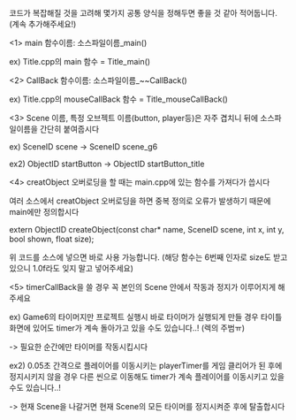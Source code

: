 코드가 복잡해질 것을 고려해 몇가지 공통 양식을 정해두면 좋을 것 같아 적어둡니다. (계속 추가해주세요!)

<1> main 함수이름: 소스파일이름_main()

ex) Title.cpp의 main 함수 = Title_main()


<2> CallBack 함수이름: 소스파일이름_~~CallBack()

ex) Title.cpp의 mouseCallBack 함수 = Title_mouseCallBack()

<3> Scene 이름, 특정 오브젝트 이름(button, player등)은 자주 겹치니 뒤에 소스파일이름을 간단히 붙여줍시다

ex) SceneID scene -> SceneID scene_g6

ex2) ObjectID startButton -> ObjectID startButton_title


<4> creatObject 오버로딩을 할 때는 main.cpp에 있는 함수를 가져다가 씁시다

여러 소스에서 creatObject 오버로딩을 하면 중복 정의로 오류가 발생하기 때문에 main에만 정의합시다

extern ObjectID createObject(const char* name, SceneID scene, int x, int y, bool shown, float size);

위 코드를 소스에 넣으면 바로 사용 가능합니다. (해당 함수는 6번째 인자로 size도 받고 있으니 1.0f라도 잊지 말고 넣어주세요)


<5> timerCallBack을 쓸 경우 꼭 본인의 Scene 안에서 작동과 정지가 이루어지게 해주세요

ex) Game6의 타이머지만 프로젝트 실행시 바로 타이머가 실행되게 만들 경우 타이틀 화면에 있어도 timer가 계속 돌아가고 있을 수도 있습니다..! (렉의 주범ㅠ)

-> 필요한 순간에만 타이머를 작동시킵시다

ex2) 0.05초 간격으로 플레이어를 이동시키는 playerTimer를 게임 클리어가 된 후에 정지시키지 않을 경우 다른 씬으로 이동해도 timer가 계속 플레이어를 이동시키고 있을 수도 있습니다..!

-> 현재 Scene을 나갈거면 현재 Scene의 모든 타이머를 정지시켜준 후에 탈출합시다
